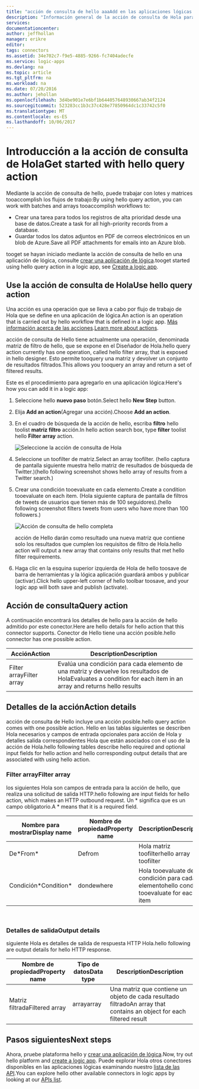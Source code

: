 ```yaml
---
title: "acción de consulta de hello aaaAdd en las aplicaciones lógicas | Documentos de Microsoft"
description: "Información general de la acción de consulta de Hola para realizar acciones como matriz de filtro."
services: 
documentationcenter: 
author: jeffhollan
manager: erikre
editor: 
tags: connectors
ms.assetid: 34e702c7-f9e5-4885-9266-fc7404adecfe
ms.service: logic-apps
ms.devlang: na
ms.topic: article
ms.tgt_pltfrm: na
ms.workload: na
ms.date: 07/20/2016
ms.author: jehollan
ms.openlocfilehash: 3d4be901e7e6bf1b644057648930667ab34f2124
ms.sourcegitcommit: 523283cc1b3c37c428e77850964dc1c33742c5f0
ms.translationtype: MT
ms.contentlocale: es-ES
ms.lasthandoff: 10/06/2017
---
```

# <a name="get-started-with-hello-query-action"></a><span data-ttu-id="32d99-103">Introducción a la acción de consulta de Hola</span><span class="sxs-lookup"><span data-stu-id="32d99-103">Get started with hello query action</span></span>
<span data-ttu-id="32d99-104">Mediante la acción de consulta de hello, puede trabajar con lotes y matrices tooaccomplish los flujos de trabajo:</span><span class="sxs-lookup"><span data-stu-id="32d99-104">By using hello query action, you can work with batches and arrays tooaccomplish workflows to:</span></span>

* <span data-ttu-id="32d99-105">Crear una tarea para todos los registros de alta prioridad desde una base de datos.</span><span class="sxs-lookup"><span data-stu-id="32d99-105">Create a task for all high-priority records from a database.</span></span>
* <span data-ttu-id="32d99-106">Guardar todos los datos adjuntos en PDF de correos electrónicos en un blob de Azure.</span><span class="sxs-lookup"><span data-stu-id="32d99-106">Save all PDF attachments for emails into an Azure blob.</span></span>

<span data-ttu-id="32d99-107">tooget se hayan iniciado mediante la acción de consulta de hello en una aplicación de lógica, consulte [crear una aplicación de lógica](../logic-apps/logic-apps-create-a-logic-app.md).</span><span class="sxs-lookup"><span data-stu-id="32d99-107">tooget started using hello query action in a logic app, see [Create a logic app](../logic-apps/logic-apps-create-a-logic-app.md).</span></span>

## <a name="use-hello-query-action"></a><span data-ttu-id="32d99-108">Use la acción de consulta de Hola</span><span class="sxs-lookup"><span data-stu-id="32d99-108">Use hello query action</span></span>
<span data-ttu-id="32d99-109">Una acción es una operación que se lleva a cabo por flujo de trabajo de Hola que se define en una aplicación de lógica.</span><span class="sxs-lookup"><span data-stu-id="32d99-109">An action is an operation that is carried out by hello workflow that is defined in a logic app.</span></span> <span data-ttu-id="32d99-110">[Más información acerca de las acciones](connectors-overview.md).</span><span class="sxs-lookup"><span data-stu-id="32d99-110">[Learn more about actions](connectors-overview.md).</span></span>  

<span data-ttu-id="32d99-111">acción de consulta de Hello tiene actualmente una operación, denominada matriz de filtro de hello, que se expone en el Diseñador de Hola.</span><span class="sxs-lookup"><span data-stu-id="32d99-111">hello query action currently has one operation, called hello filter array, that is exposed in hello designer.</span></span> <span data-ttu-id="32d99-112">Esto permite tooquery una matriz y devolver un conjunto de resultados filtrados.</span><span class="sxs-lookup"><span data-stu-id="32d99-112">This allows you tooquery an array and return a set of filtered results.</span></span>

<span data-ttu-id="32d99-113">Este es el procedimiento para agregarlo en una aplicación lógica:</span><span class="sxs-lookup"><span data-stu-id="32d99-113">Here's how you can add it in a logic app:</span></span>

1. <span data-ttu-id="32d99-114">Seleccione hello **nuevo paso** botón.</span><span class="sxs-lookup"><span data-stu-id="32d99-114">Select hello **New Step** button.</span></span>
2. <span data-ttu-id="32d99-115">Elija **Add an action**(Agregar una acción).</span><span class="sxs-lookup"><span data-stu-id="32d99-115">Choose **Add an action**.</span></span>
3. <span data-ttu-id="32d99-116">En el cuadro de búsqueda de la acción de hello, escriba **filtro** hello toolist **matriz filtro** acción.</span><span class="sxs-lookup"><span data-stu-id="32d99-116">In hello action search box, type **filter** toolist hello **Filter array** action.</span></span>
   
    ![Seleccione la acción de consulta de Hola](./media/connectors-native-query/using-action-1.png)
4. <span data-ttu-id="32d99-118">Seleccione un toofilter de matriz.</span><span class="sxs-lookup"><span data-stu-id="32d99-118">Select an array toofilter.</span></span> <span data-ttu-id="32d99-119">(hello captura de pantalla siguiente muestra hello matriz de resultados de búsqueda de Twitter.)</span><span class="sxs-lookup"><span data-stu-id="32d99-119">(hello following screenshot shows hello array of results from a Twitter search.)</span></span>
5. <span data-ttu-id="32d99-120">Crear una condición tooevaluate en cada elemento.</span><span class="sxs-lookup"><span data-stu-id="32d99-120">Create a condition tooevaluate on each item.</span></span> <span data-ttu-id="32d99-121">(Hola siguiente captura de pantalla de filtros de tweets de usuarios que tienen más de 100 seguidores).</span><span class="sxs-lookup"><span data-stu-id="32d99-121">(hello following screenshot filters tweets from users who have more than 100 followers.)</span></span>
   
    ![Acción de consulta de hello completa](./media/connectors-native-query/using-action-2.png)
   
    <span data-ttu-id="32d99-123">acción de Hello darán como resultado una nueva matriz que contiene solo los resultados que cumplen los requisitos de filtro de Hola.</span><span class="sxs-lookup"><span data-stu-id="32d99-123">hello action will output a new array that contains only results that met hello filter requirements.</span></span>
6. <span data-ttu-id="32d99-124">Haga clic en la esquina superior izquierda de Hola de hello toosave de barra de herramientas y la lógica aplicación guardará ambos y publicar (activar).</span><span class="sxs-lookup"><span data-stu-id="32d99-124">Click hello upper-left corner of hello toolbar toosave, and your logic app will both save and publish (activate).</span></span>

## <a name="query-action"></a><span data-ttu-id="32d99-125">Acción de consulta</span><span class="sxs-lookup"><span data-stu-id="32d99-125">Query action</span></span>
<span data-ttu-id="32d99-126">A continuación encontrará los detalles de hello para la acción de hello admitido por este conector.</span><span class="sxs-lookup"><span data-stu-id="32d99-126">Here are hello details for hello action that this connector supports.</span></span> <span data-ttu-id="32d99-127">Conector de Hello tiene una acción posible.</span><span class="sxs-lookup"><span data-stu-id="32d99-127">hello connector has one possible action.</span></span>

| <span data-ttu-id="32d99-128">Acción</span><span class="sxs-lookup"><span data-stu-id="32d99-128">Action</span></span> | <span data-ttu-id="32d99-129">Description</span><span class="sxs-lookup"><span data-stu-id="32d99-129">Description</span></span> |
| --- | --- |
| <span data-ttu-id="32d99-130">Filter array</span><span class="sxs-lookup"><span data-stu-id="32d99-130">Filter array</span></span> |<span data-ttu-id="32d99-131">Evalúa una condición para cada elemento de una matriz y devuelve los resultados de Hola</span><span class="sxs-lookup"><span data-stu-id="32d99-131">Evaluates a condition for each item in an array and returns hello results</span></span> |

## <a name="action-details"></a><span data-ttu-id="32d99-132">Detalles de la acción</span><span class="sxs-lookup"><span data-stu-id="32d99-132">Action details</span></span>
<span data-ttu-id="32d99-133">acción de consulta de Hello incluye una acción posible.</span><span class="sxs-lookup"><span data-stu-id="32d99-133">hello query action comes with one possible action.</span></span> <span data-ttu-id="32d99-134">Hello en las tablas siguientes se describen Hola necesarios y campos de entrada opcionales para acción de Hola y detalles salida correspondientes Hola que están asociados con el uso de la acción de Hola.</span><span class="sxs-lookup"><span data-stu-id="32d99-134">hello following tables describe hello required and optional input fields for hello action and hello corresponding output details that are associated with using hello action.</span></span>

### <a name="filter-array"></a><span data-ttu-id="32d99-135">Filter array</span><span class="sxs-lookup"><span data-stu-id="32d99-135">Filter array</span></span>
<span data-ttu-id="32d99-136">los siguientes Hola son campos de entrada para la acción de hello, que realiza una solicitud de salida HTTP.</span><span class="sxs-lookup"><span data-stu-id="32d99-136">hello following are input fields for hello action, which makes an HTTP outbound request.</span></span>
<span data-ttu-id="32d99-137">Un * significa que es un campo obligatorio.</span><span class="sxs-lookup"><span data-stu-id="32d99-137">A * means that it is a required field.</span></span>

| <span data-ttu-id="32d99-138">Nombre para mostrar</span><span class="sxs-lookup"><span data-stu-id="32d99-138">Display name</span></span> | <span data-ttu-id="32d99-139">Nombre de propiedad</span><span class="sxs-lookup"><span data-stu-id="32d99-139">Property name</span></span> | <span data-ttu-id="32d99-140">Description</span><span class="sxs-lookup"><span data-stu-id="32d99-140">Description</span></span> |
| --- | --- | --- |
| <span data-ttu-id="32d99-141">De*</span><span class="sxs-lookup"><span data-stu-id="32d99-141">From*</span></span> |<span data-ttu-id="32d99-142">De</span><span class="sxs-lookup"><span data-stu-id="32d99-142">from</span></span> |<span data-ttu-id="32d99-143">Hola matriz toofilter</span><span class="sxs-lookup"><span data-stu-id="32d99-143">hello array toofilter</span></span> |
| <span data-ttu-id="32d99-144">Condición*</span><span class="sxs-lookup"><span data-stu-id="32d99-144">Condition*</span></span> |<span data-ttu-id="32d99-145">donde</span><span class="sxs-lookup"><span data-stu-id="32d99-145">where</span></span> |<span data-ttu-id="32d99-146">Hola tooevaluate de condición para cada elemento</span><span class="sxs-lookup"><span data-stu-id="32d99-146">hello condition tooevaluate for each item</span></span> |

<br>

### <a name="output-details"></a><span data-ttu-id="32d99-147">Detalles de salida</span><span class="sxs-lookup"><span data-stu-id="32d99-147">Output details</span></span>
<span data-ttu-id="32d99-148">siguiente Hola es detalles de salida de respuesta HTTP Hola.</span><span class="sxs-lookup"><span data-stu-id="32d99-148">hello following are output details for hello HTTP response.</span></span>

| <span data-ttu-id="32d99-149">Nombre de propiedad</span><span class="sxs-lookup"><span data-stu-id="32d99-149">Property name</span></span> | <span data-ttu-id="32d99-150">Tipo de datos</span><span class="sxs-lookup"><span data-stu-id="32d99-150">Data type</span></span> | <span data-ttu-id="32d99-151">Description</span><span class="sxs-lookup"><span data-stu-id="32d99-151">Description</span></span> |
| --- | --- | --- |
| <span data-ttu-id="32d99-152">Matriz filtrada</span><span class="sxs-lookup"><span data-stu-id="32d99-152">Filtered array</span></span> |<span data-ttu-id="32d99-153">array</span><span class="sxs-lookup"><span data-stu-id="32d99-153">array</span></span> |<span data-ttu-id="32d99-154">Una matriz que contiene un objeto de cada resultado filtrado</span><span class="sxs-lookup"><span data-stu-id="32d99-154">An array that contains an object for each filtered result</span></span> |

## <a name="next-steps"></a><span data-ttu-id="32d99-155">Pasos siguientes</span><span class="sxs-lookup"><span data-stu-id="32d99-155">Next steps</span></span>
<span data-ttu-id="32d99-156">Ahora, pruebe plataforma hello y [crear una aplicación de lógica](../logic-apps/logic-apps-create-a-logic-app.md).</span><span class="sxs-lookup"><span data-stu-id="32d99-156">Now, try out hello platform and [create a logic app](../logic-apps/logic-apps-create-a-logic-app.md).</span></span> <span data-ttu-id="32d99-157">Puede explorar Hola otros conectores disponibles en las aplicaciones lógicas examinando nuestro [lista de las API](apis-list.md).</span><span class="sxs-lookup"><span data-stu-id="32d99-157">You can explore hello other available connectors in logic apps by looking at our [APIs list](apis-list.md).</span></span>

